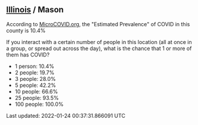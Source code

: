 
## [Illinois](/united-states/illinois) / Mason

According to [MicroCOVID.org](http://microcovid.org),
the "Estimated Prevalence" of COVID in this county is 10.4%

If you interact with a certain number of people in this location
(all at once in a group, or spread out across the day), what is the chance that
1 or more of them has COVID?

- 1 person: 10.4%
- 2 people: 19.7%
- 3 people: 28.0%
- 5 people: 42.2%
- 10 people: 66.6%
- 25 people: 93.5%
- 100 people: 100.0%

Last updated: 2022-01-24 00:37:31.866091 UTC
